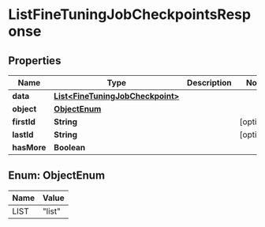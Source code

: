 # ListFineTuningJobCheckpointsResponse

## Properties
Name | Type | Description | Notes
------------ | ------------- | ------------- | -------------
**data** | [**List&lt;FineTuningJobCheckpoint&gt;**](FineTuningJobCheckpoint.md) |  | 
**object** | [**ObjectEnum**](#ObjectEnum) |  | 
**firstId** | **String** |  |  [optional]
**lastId** | **String** |  |  [optional]
**hasMore** | **Boolean** |  | 

<a name="ObjectEnum"></a>
## Enum: ObjectEnum
Name | Value
---- | -----
LIST | &quot;list&quot;

